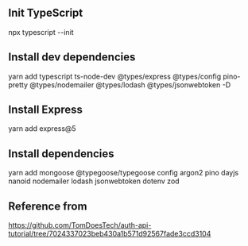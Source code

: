 ## Init TypeScript

npx typescript --init

## Install dev dependencies

yarn add typescript ts-node-dev @types/express @types/config pino-pretty @types/nodemailer @types/lodash @types/jsonwebtoken -D

## Install Express

yarn add express@5

## Install dependencies

yarn add mongoose @typegoose/typegoose config argon2 pino dayjs nanoid nodemailer lodash jsonwebtoken dotenv zod

## Reference from

https://github.com/TomDoesTech/auth-api-tutorial/tree/7024337023beb430a1b571d92567fade3ccd3104
